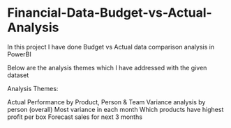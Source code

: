 # Financial-Data-Budget-vs-Actual-Analysis

In this project I have done Budget vs Actual data comparison analysis in PowerBI

Below are the analysis themes which I have addressed with the given dataset

Analysis Themes:

Actual Performance by Product, Person & Team
Variance analysis by person (overall)
Most variance in each month
Which products have highest profit per box
Forecast sales for next 3 months
